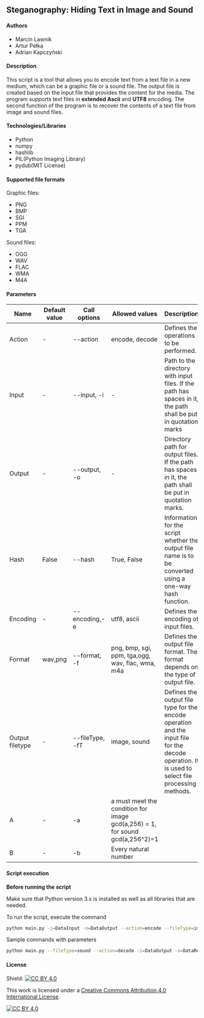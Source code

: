 ## Steganography: Hiding Text in Image and Sound

#### Authors

- Marcin Lawnik
- Artur Pełka
- Adrian Kapczyński

#### Description

This script is a tool that allows you to encode text from a text file in a new
medium, which can be a graphic file or a sound file. The output file is created
based on the input file that provides the content for the media. The program
supports text files in **extended Ascii** and **UTF8** encoding. The second
function of the program is to recover the contents of a text file from image and
sound files.

#### Technologies/Libraries

- Python
- numpy
- hashlib
- PIL(Python Imaging Library)
- pydub(MIT License)

#### Supported file formats

Graphic files:

- PNG
- BMP
- SGI
- PPM
- TGA

Sound files:

- OGG
- WAV
- FLAC
- WMA
- M4A

#### Parameters

| Name            | Default value | Call options    | Allowed values                                                               | Description                                                                                                                                      | Required |
| --------------- | ------------- | --------------- | ---------------------------------------------------------------------------- | ------------------------------------------------------------------------------------------------------------------------------------------------ | -------- |
| Action          | -             | --action        | encode, decode                                                               | Defines the operations to be performed.                                                                                                          | Yes      |
| Input           | -             | --input, -i     | -                                                                            | Path to the directory with input files. If the path has spaces in it, the path shall be put in quotation marks                                   | Yes      |
| Output          | -             | --output, -o    | -                                                                            | Directory path for output files. If the path has spaces in it, the path shall be put in quotation marks.                                         | Yes      |
| Hash            | False         | --hash          | True, False                                                                  | Information for the script whether the output file name is to be converted using a one-way hash function.                                        | No       |
| Encoding        | -             | --encoding,-e   | utf8, ascii                                                                  | Defines the encoding of input files.                                                                                                             | Yes      |
| Format          | wav,png       | --format, -f    | png, bmp, sgi, ppm, tga,ogg, wav, flac, wma, m4a                             | Defines the output file format. The format depends on the type of output file.                                                                   | No       |
| Output filetype | -             | --fileType, -fT | image, sound                                                                 | Defines the output file type for the encode operation and the input file for the decode operation. It is used to select file processing methods. | Yes      |
| A               | -             | -a              | a must meet the condition for image gcd(a,256) = 1, for sound gcd(a,256^2)=1 |                                                                                                                                                  | Yes      |
| B               | -             | -b              | Every natural number                                                         |                                                                                                                                                  | Yes      |

#### Script execution

**Before running the script**

Make sure that Python version 3.x is installed as well as all libraries that are
needed.

To run the script, execute the command

```bash
python main.py -i=DataInput -o=DataOutput --action=encode --fileType=image -a=7 -b=3 -e=utf8
```

Sample commands with parameters

```bash
python main.py --fileType=sound --action=decode -i=DataOutput -o=DataReverse -e=utf8 -a=7 -b=3 -e=utf8

```

#### License

Shield: [![CC BY 4.0][cc-by-shield]][cc-by]

This work is licensed under
a [Creative Commons Attribution 4.0 International License][cc-by].

[![CC BY 4.0][cc-by-image]][cc-by]

[cc-by]: http://creativecommons.org/licenses/by/4.0/
[cc-by-image]: https://i.creativecommons.org/l/by/4.0/88x31.png
[cc-by-shield]: https://img.shields.io/badge/License-CC%20BY%204.0-lightgrey.svg
